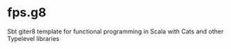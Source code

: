 # fps.g8
Sbt giter8 template for functional programming in Scala with Cats and other Typelevel libraries
